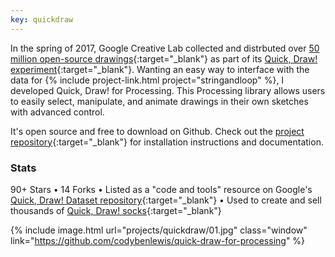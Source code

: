 ```yaml
---
key: quickdraw
---
```


In the spring of 2017, Google Creative Lab collected and distrbuted over [50 million open-source drawings](https://quickdraw.withgoogle.com/data){:target="_blank"} as part of its [Quick, Draw! experiment](https://quickdraw.withgoogle.com/){:target="_blank"}. Wanting an easy way to interface with the data for {% include project-link.html project="stringandloop" %}, I developed Quick, Draw! for Processing. This Processing library allows users to easily select, manipulate, and animate drawings in their own sketches with advanced control.

It's open source and free to download on Github. Check out the [project repository](https://github.com/codybenlewis/quick-draw-for-processing){:target="_blank"} for installation instructions and documentation.

### Stats
90+ Stars • 14 Forks • Listed as a "code and tools" resource on Google's [Quick, Draw! Dataset repository](https://github.com/googlecreativelab/quickdraw-dataset){:target="_blank"} • Used to create and sell thousands of [Quick, Draw! socks](https://www.stringandloop.com/shop){:target="_blank"}


{% include image.html url="projects/quickdraw/01.jpg" class="window" link="https://github.com/codybenlewis/quick-draw-for-processing" %}

